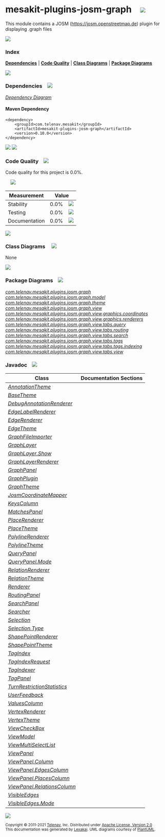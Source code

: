 [//]: # (start-user-text)



[//]: # (end-user-text)

# mesakit-plugins-josm-graph &nbsp;&nbsp; <img src="https://telenav.github.io/telenav-assets/images/icons/puzzle-32.png" srcset="https://telenav.github.io/telenav-assets/images/icons/puzzle-32-2x.png 2x"/>

This module contains a JOSM (https://josm.openstreetmap.de) plugin for displaying .graph files

<img src="https://telenav.github.io/telenav-assets/images/separators/horizontal-line-512.png" srcset="https://telenav.github.io/telenav-assets/images/separators/horizontal-line-512-2x.png 2x"/>

### Index



[**Dependencies**](#dependencies) | [**Code Quality**](#code-quality) | [**Class Diagrams**](#class-diagrams) | [**Package Diagrams**](#package-diagrams)

<img src="https://telenav.github.io/telenav-assets/images/separators/horizontal-line-512.png" srcset="https://telenav.github.io/telenav-assets/images/separators/horizontal-line-512-2x.png 2x"/>

### Dependencies <a name="dependencies"></a> &nbsp;&nbsp; <img src="https://telenav.github.io/telenav-assets/images/icons/dependencies-32.png" srcset="https://telenav.github.io/telenav-assets/images/icons/dependencies-32-2x.png 2x"/>

[*Dependency Diagram*](https://www.mesakit.org/0.10.0/lexakai/mesakit-extensions/mesakit-plugins/josm/graph/documentation/diagrams/dependencies.svg)

#### Maven Dependency

    <dependency>
        <groupId>com.telenav.mesakit</groupId>
        <artifactId>mesakit-plugins-josm-graph</artifactId>
        <version>0.10.0</version>
    </dependency>

<img src="https://telenav.github.io/telenav-assets/images/separators/horizontal-line-128.png" srcset="https://telenav.github.io/telenav-assets/images/separators/horizontal-line-128-2x.png 2x"/>

[//]: # (start-user-text)



[//]: # (end-user-text)

<img src="https://telenav.github.io/telenav-assets/images/separators/horizontal-line-128.png" srcset="https://telenav.github.io/telenav-assets/images/separators/horizontal-line-128-2x.png 2x"/>

### Code Quality <a name="code-quality"></a> &nbsp;&nbsp; <img src="https://telenav.github.io/telenav-assets/images/icons/ruler-32.png" srcset="https://telenav.github.io/telenav-assets/images/icons/ruler-32-2x.png 2x"/>

Code quality for this project is 0.0%.  
  
&nbsp; &nbsp; <img src="https://telenav.github.io/telenav-assets/images/meters/meter-0-96.png" srcset="https://telenav.github.io/telenav-assets/images/meters/meter-0-96-2x.png 2x"/>

| Measurement   | Value                    |
|---------------|--------------------------|
| Stability     | 0.0%&nbsp; &nbsp; <img src="https://telenav.github.io/telenav-assets/images/meters/meter-0-96.png" srcset="https://telenav.github.io/telenav-assets/images/meters/meter-0-96-2x.png 2x"/>     |
| Testing       | 0.0%&nbsp; &nbsp; <img src="https://telenav.github.io/telenav-assets/images/meters/meter-0-96.png" srcset="https://telenav.github.io/telenav-assets/images/meters/meter-0-96-2x.png 2x"/>       |
| Documentation | 0.0%&nbsp; &nbsp; <img src="https://telenav.github.io/telenav-assets/images/meters/meter-0-96.png" srcset="https://telenav.github.io/telenav-assets/images/meters/meter-0-96-2x.png 2x"/> |

<img src="https://telenav.github.io/telenav-assets/images/separators/horizontal-line-128.png" srcset="https://telenav.github.io/telenav-assets/images/separators/horizontal-line-128-2x.png 2x"/>

### Class Diagrams <a name="class-diagrams"></a> &nbsp; &nbsp; <img src="https://telenav.github.io/telenav-assets/images/icons/diagram-40.png" srcset="https://telenav.github.io/telenav-assets/images/icons/diagram-40-2x.png 2x"/>

None

<img src="https://telenav.github.io/telenav-assets/images/separators/horizontal-line-128.png" srcset="https://telenav.github.io/telenav-assets/images/separators/horizontal-line-128-2x.png 2x"/>

### Package Diagrams <a name="package-diagrams"></a> &nbsp;&nbsp; <img src="https://telenav.github.io/telenav-assets/images/icons/box-24.png" srcset="https://telenav.github.io/telenav-assets/images/icons/box-24-2x.png 2x"/>

[*com.telenav.mesakit.plugins.josm.graph*](https://www.mesakit.org/0.10.0/lexakai/mesakit-extensions/mesakit-plugins/josm/graph/documentation/diagrams/com.telenav.mesakit.plugins.josm.graph.svg)  
[*com.telenav.mesakit.plugins.josm.graph.model*](https://www.mesakit.org/0.10.0/lexakai/mesakit-extensions/mesakit-plugins/josm/graph/documentation/diagrams/com.telenav.mesakit.plugins.josm.graph.model.svg)  
[*com.telenav.mesakit.plugins.josm.graph.theme*](https://www.mesakit.org/0.10.0/lexakai/mesakit-extensions/mesakit-plugins/josm/graph/documentation/diagrams/com.telenav.mesakit.plugins.josm.graph.theme.svg)  
[*com.telenav.mesakit.plugins.josm.graph.view*](https://www.mesakit.org/0.10.0/lexakai/mesakit-extensions/mesakit-plugins/josm/graph/documentation/diagrams/com.telenav.mesakit.plugins.josm.graph.view.svg)  
[*com.telenav.mesakit.plugins.josm.graph.view.graphics.coordinates*](https://www.mesakit.org/0.10.0/lexakai/mesakit-extensions/mesakit-plugins/josm/graph/documentation/diagrams/com.telenav.mesakit.plugins.josm.graph.view.graphics.coordinates.svg)  
[*com.telenav.mesakit.plugins.josm.graph.view.graphics.renderers*](https://www.mesakit.org/0.10.0/lexakai/mesakit-extensions/mesakit-plugins/josm/graph/documentation/diagrams/com.telenav.mesakit.plugins.josm.graph.view.graphics.renderers.svg)  
[*com.telenav.mesakit.plugins.josm.graph.view.tabs.query*](https://www.mesakit.org/0.10.0/lexakai/mesakit-extensions/mesakit-plugins/josm/graph/documentation/diagrams/com.telenav.mesakit.plugins.josm.graph.view.tabs.query.svg)  
[*com.telenav.mesakit.plugins.josm.graph.view.tabs.routing*](https://www.mesakit.org/0.10.0/lexakai/mesakit-extensions/mesakit-plugins/josm/graph/documentation/diagrams/com.telenav.mesakit.plugins.josm.graph.view.tabs.routing.svg)  
[*com.telenav.mesakit.plugins.josm.graph.view.tabs.search*](https://www.mesakit.org/0.10.0/lexakai/mesakit-extensions/mesakit-plugins/josm/graph/documentation/diagrams/com.telenav.mesakit.plugins.josm.graph.view.tabs.search.svg)  
[*com.telenav.mesakit.plugins.josm.graph.view.tabs.tags*](https://www.mesakit.org/0.10.0/lexakai/mesakit-extensions/mesakit-plugins/josm/graph/documentation/diagrams/com.telenav.mesakit.plugins.josm.graph.view.tabs.tags.svg)  
[*com.telenav.mesakit.plugins.josm.graph.view.tabs.tags.indexing*](https://www.mesakit.org/0.10.0/lexakai/mesakit-extensions/mesakit-plugins/josm/graph/documentation/diagrams/com.telenav.mesakit.plugins.josm.graph.view.tabs.tags.indexing.svg)  
[*com.telenav.mesakit.plugins.josm.graph.view.tabs.view*](https://www.mesakit.org/0.10.0/lexakai/mesakit-extensions/mesakit-plugins/josm/graph/documentation/diagrams/com.telenav.mesakit.plugins.josm.graph.view.tabs.view.svg)

### Javadoc <a name="code-quality"></a> &nbsp;&nbsp; <img src="https://telenav.github.io/telenav-assets/images/icons/books-24.png" srcset="https://telenav.github.io/telenav-assets/images/icons/books-24-2x.png 2x"/>

| Class | Documentation Sections  |
|-------|-------------------------|
| [*AnnotationTheme*](https://www.mesakit.org/0.10.0/javadoc/mesakit-extensions/mesakit-plugins-josm-graph/com/telenav/mesakit/plugins/josm/graph/theme/AnnotationTheme.html) |  |  
| [*BaseTheme*](https://www.mesakit.org/0.10.0/javadoc/mesakit-extensions/mesakit-plugins-josm-graph/com/telenav/mesakit/plugins/josm/graph/theme/BaseTheme.html) |  |  
| [*DebugAnnotationRenderer*](https://www.mesakit.org/0.10.0/javadoc/mesakit-extensions/mesakit-plugins-josm-graph/com/telenav/mesakit/plugins/josm/graph/view/graphics/renderers/DebugAnnotationRenderer.html) |  |  
| [*EdgeLabelRenderer*](https://www.mesakit.org/0.10.0/javadoc/mesakit-extensions/mesakit-plugins-josm-graph/com/telenav/mesakit/plugins/josm/graph/view/graphics/renderers/EdgeLabelRenderer.html) |  |  
| [*EdgeRenderer*](https://www.mesakit.org/0.10.0/javadoc/mesakit-extensions/mesakit-plugins-josm-graph/com/telenav/mesakit/plugins/josm/graph/view/graphics/renderers/EdgeRenderer.html) |  |  
| [*EdgeTheme*](https://www.mesakit.org/0.10.0/javadoc/mesakit-extensions/mesakit-plugins-josm-graph/com/telenav/mesakit/plugins/josm/graph/theme/EdgeTheme.html) |  |  
| [*GraphFileImporter*](https://www.mesakit.org/0.10.0/javadoc/mesakit-extensions/mesakit-plugins-josm-graph/com/telenav/mesakit/plugins/josm/graph/GraphFileImporter.html) |  |  
| [*GraphLayer*](https://www.mesakit.org/0.10.0/javadoc/mesakit-extensions/mesakit-plugins-josm-graph/com/telenav/mesakit/plugins/josm/graph/view/GraphLayer.html) |  |  
| [*GraphLayer.Show*](https://www.mesakit.org/0.10.0/javadoc/mesakit-extensions/mesakit-plugins-josm-graph/com/telenav/mesakit/plugins/josm/graph/view/GraphLayer.Show.html) |  |  
| [*GraphLayerRenderer*](https://www.mesakit.org/0.10.0/javadoc/mesakit-extensions/mesakit-plugins-josm-graph/com/telenav/mesakit/plugins/josm/graph/view/GraphLayerRenderer.html) |  |  
| [*GraphPanel*](https://www.mesakit.org/0.10.0/javadoc/mesakit-extensions/mesakit-plugins-josm-graph/com/telenav/mesakit/plugins/josm/graph/view/GraphPanel.html) |  |  
| [*GraphPlugin*](https://www.mesakit.org/0.10.0/javadoc/mesakit-extensions/mesakit-plugins-josm-graph/com/telenav/mesakit/plugins/josm/graph/GraphPlugin.html) |  |  
| [*GraphTheme*](https://www.mesakit.org/0.10.0/javadoc/mesakit-extensions/mesakit-plugins-josm-graph/com/telenav/mesakit/plugins/josm/graph/theme/GraphTheme.html) |  |  
| [*JosmCoordinateMapper*](https://www.mesakit.org/0.10.0/javadoc/mesakit-extensions/mesakit-plugins-josm-graph/com/telenav/mesakit/plugins/josm/graph/view/graphics/coordinates/JosmCoordinateMapper.html) |  |  
| [*KeysColumn*](https://www.mesakit.org/0.10.0/javadoc/mesakit-extensions/mesakit-plugins-josm-graph/com/telenav/mesakit/plugins/josm/graph/view/tabs/tags/KeysColumn.html) |  |  
| [*MatchesPanel*](https://www.mesakit.org/0.10.0/javadoc/mesakit-extensions/mesakit-plugins-josm-graph/com/telenav/mesakit/plugins/josm/graph/view/tabs/query/MatchesPanel.html) |  |  
| [*PlaceRenderer*](https://www.mesakit.org/0.10.0/javadoc/mesakit-extensions/mesakit-plugins-josm-graph/com/telenav/mesakit/plugins/josm/graph/view/graphics/renderers/PlaceRenderer.html) |  |  
| [*PlaceTheme*](https://www.mesakit.org/0.10.0/javadoc/mesakit-extensions/mesakit-plugins-josm-graph/com/telenav/mesakit/plugins/josm/graph/theme/PlaceTheme.html) |  |  
| [*PolylineRenderer*](https://www.mesakit.org/0.10.0/javadoc/mesakit-extensions/mesakit-plugins-josm-graph/com/telenav/mesakit/plugins/josm/graph/view/graphics/renderers/PolylineRenderer.html) |  |  
| [*PolylineTheme*](https://www.mesakit.org/0.10.0/javadoc/mesakit-extensions/mesakit-plugins-josm-graph/com/telenav/mesakit/plugins/josm/graph/theme/PolylineTheme.html) |  |  
| [*QueryPanel*](https://www.mesakit.org/0.10.0/javadoc/mesakit-extensions/mesakit-plugins-josm-graph/com/telenav/mesakit/plugins/josm/graph/view/tabs/query/QueryPanel.html) |  |  
| [*QueryPanel.Mode*](https://www.mesakit.org/0.10.0/javadoc/mesakit-extensions/mesakit-plugins-josm-graph/com/telenav/mesakit/plugins/josm/graph/view/tabs/query/QueryPanel.Mode.html) |  |  
| [*RelationRenderer*](https://www.mesakit.org/0.10.0/javadoc/mesakit-extensions/mesakit-plugins-josm-graph/com/telenav/mesakit/plugins/josm/graph/view/graphics/renderers/RelationRenderer.html) |  |  
| [*RelationTheme*](https://www.mesakit.org/0.10.0/javadoc/mesakit-extensions/mesakit-plugins-josm-graph/com/telenav/mesakit/plugins/josm/graph/theme/RelationTheme.html) |  |  
| [*Renderer*](https://www.mesakit.org/0.10.0/javadoc/mesakit-extensions/mesakit-plugins-josm-graph/com/telenav/mesakit/plugins/josm/graph/view/graphics/renderers/Renderer.html) |  |  
| [*RoutingPanel*](https://www.mesakit.org/0.10.0/javadoc/mesakit-extensions/mesakit-plugins-josm-graph/com/telenav/mesakit/plugins/josm/graph/view/tabs/routing/RoutingPanel.html) |  |  
| [*SearchPanel*](https://www.mesakit.org/0.10.0/javadoc/mesakit-extensions/mesakit-plugins-josm-graph/com/telenav/mesakit/plugins/josm/graph/view/tabs/search/SearchPanel.html) |  |  
| [*Searcher*](https://www.mesakit.org/0.10.0/javadoc/mesakit-extensions/mesakit-plugins-josm-graph/com/telenav/mesakit/plugins/josm/graph/view/tabs/search/Searcher.html) |  |  
| [*Selection*](https://www.mesakit.org/0.10.0/javadoc/mesakit-extensions/mesakit-plugins-josm-graph/com/telenav/mesakit/plugins/josm/graph/model/Selection.html) |  |  
| [*Selection.Type*](https://www.mesakit.org/0.10.0/javadoc/mesakit-extensions/mesakit-plugins-josm-graph/com/telenav/mesakit/plugins/josm/graph/model/Selection.Type.html) |  |  
| [*ShapePointRenderer*](https://www.mesakit.org/0.10.0/javadoc/mesakit-extensions/mesakit-plugins-josm-graph/com/telenav/mesakit/plugins/josm/graph/view/graphics/renderers/ShapePointRenderer.html) |  |  
| [*ShapePointTheme*](https://www.mesakit.org/0.10.0/javadoc/mesakit-extensions/mesakit-plugins-josm-graph/com/telenav/mesakit/plugins/josm/graph/theme/ShapePointTheme.html) |  |  
| [*TagIndex*](https://www.mesakit.org/0.10.0/javadoc/mesakit-extensions/mesakit-plugins-josm-graph/com/telenav/mesakit/plugins/josm/graph/view/tabs/tags/indexing/TagIndex.html) |  |  
| [*TagIndexRequest*](https://www.mesakit.org/0.10.0/javadoc/mesakit-extensions/mesakit-plugins-josm-graph/com/telenav/mesakit/plugins/josm/graph/view/tabs/tags/indexing/TagIndexRequest.html) |  |  
| [*TagIndexer*](https://www.mesakit.org/0.10.0/javadoc/mesakit-extensions/mesakit-plugins-josm-graph/com/telenav/mesakit/plugins/josm/graph/view/tabs/tags/indexing/TagIndexer.html) |  |  
| [*TagPanel*](https://www.mesakit.org/0.10.0/javadoc/mesakit-extensions/mesakit-plugins-josm-graph/com/telenav/mesakit/plugins/josm/graph/view/tabs/tags/TagPanel.html) |  |  
| [*TurnRestrictionStatistics*](https://www.mesakit.org/0.10.0/javadoc/mesakit-extensions/mesakit-plugins-josm-graph/com/telenav/mesakit/plugins/josm/graph/view/tabs/search/TurnRestrictionStatistics.html) |  |  
| [*UserFeedback*](https://www.mesakit.org/0.10.0/javadoc/mesakit-extensions/mesakit-plugins-josm-graph/com/telenav/mesakit/plugins/josm/graph/view/tabs/search/UserFeedback.html) |  |  
| [*ValuesColumn*](https://www.mesakit.org/0.10.0/javadoc/mesakit-extensions/mesakit-plugins-josm-graph/com/telenav/mesakit/plugins/josm/graph/view/tabs/tags/ValuesColumn.html) |  |  
| [*VertexRenderer*](https://www.mesakit.org/0.10.0/javadoc/mesakit-extensions/mesakit-plugins-josm-graph/com/telenav/mesakit/plugins/josm/graph/view/graphics/renderers/VertexRenderer.html) |  |  
| [*VertexTheme*](https://www.mesakit.org/0.10.0/javadoc/mesakit-extensions/mesakit-plugins-josm-graph/com/telenav/mesakit/plugins/josm/graph/theme/VertexTheme.html) |  |  
| [*ViewCheckBox*](https://www.mesakit.org/0.10.0/javadoc/mesakit-extensions/mesakit-plugins-josm-graph/com/telenav/mesakit/plugins/josm/graph/view/tabs/view/ViewCheckBox.html) |  |  
| [*ViewModel*](https://www.mesakit.org/0.10.0/javadoc/mesakit-extensions/mesakit-plugins-josm-graph/com/telenav/mesakit/plugins/josm/graph/model/ViewModel.html) |  |  
| [*ViewMultiSelectList*](https://www.mesakit.org/0.10.0/javadoc/mesakit-extensions/mesakit-plugins-josm-graph/com/telenav/mesakit/plugins/josm/graph/view/tabs/view/ViewMultiSelectList.html) |  |  
| [*ViewPanel*](https://www.mesakit.org/0.10.0/javadoc/mesakit-extensions/mesakit-plugins-josm-graph/com/telenav/mesakit/plugins/josm/graph/view/tabs/view/ViewPanel.html) |  |  
| [*ViewPanel.Column*](https://www.mesakit.org/0.10.0/javadoc/mesakit-extensions/mesakit-plugins-josm-graph/com/telenav/mesakit/plugins/josm/graph/view/tabs/view/ViewPanel.Column.html) |  |  
| [*ViewPanel.EdgesColumn*](https://www.mesakit.org/0.10.0/javadoc/mesakit-extensions/mesakit-plugins-josm-graph/com/telenav/mesakit/plugins/josm/graph/view/tabs/view/ViewPanel.EdgesColumn.html) |  |  
| [*ViewPanel.PlacesColumn*](https://www.mesakit.org/0.10.0/javadoc/mesakit-extensions/mesakit-plugins-josm-graph/com/telenav/mesakit/plugins/josm/graph/view/tabs/view/ViewPanel.PlacesColumn.html) |  |  
| [*ViewPanel.RelationsColumn*](https://www.mesakit.org/0.10.0/javadoc/mesakit-extensions/mesakit-plugins-josm-graph/com/telenav/mesakit/plugins/josm/graph/view/tabs/view/ViewPanel.RelationsColumn.html) |  |  
| [*VisibleEdges*](https://www.mesakit.org/0.10.0/javadoc/mesakit-extensions/mesakit-plugins-josm-graph/com/telenav/mesakit/plugins/josm/graph/model/VisibleEdges.html) |  |  
| [*VisibleEdges.Mode*](https://www.mesakit.org/0.10.0/javadoc/mesakit-extensions/mesakit-plugins-josm-graph/com/telenav/mesakit/plugins/josm/graph/model/VisibleEdges.Mode.html) |  |  

[//]: # (start-user-text)



[//]: # (end-user-text)

<img src="https://telenav.github.io/telenav-assets/images/separators/horizontal-line-512.png" srcset="https://telenav.github.io/telenav-assets/images/separators/horizontal-line-512-2x.png 2x"/>

<sub>Copyright &#169; 2011-2021 [Telenav](https://telenav.com), Inc. Distributed under [Apache License, Version 2.0](LICENSE)</sub>  
<sub>This documentation was generated by [Lexakai](https://lexakai.org). UML diagrams courtesy of [PlantUML](https://plantuml.com).</sub>
